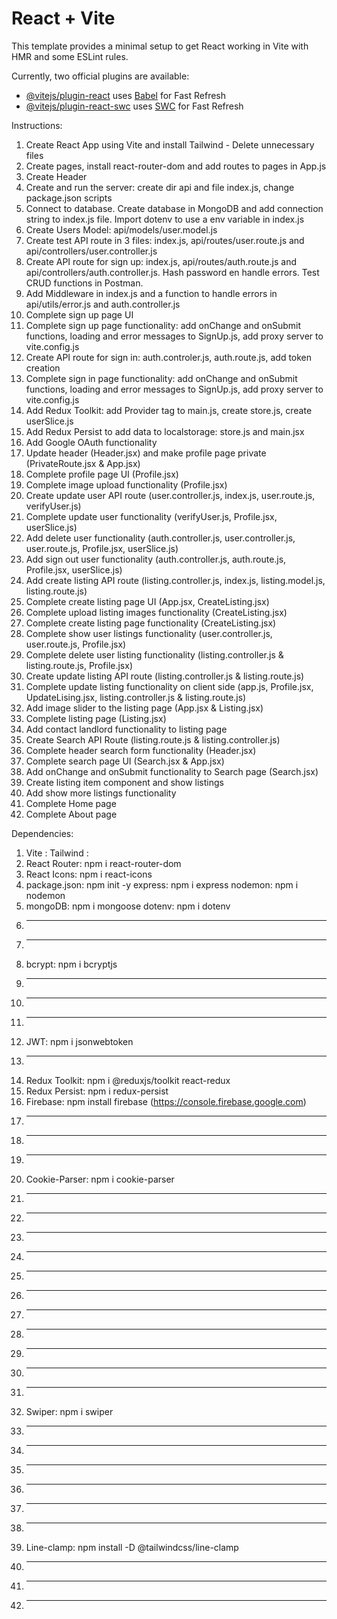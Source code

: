 # React + Vite

This template provides a minimal setup to get React working in Vite with HMR and some ESLint rules.

Currently, two official plugins are available:

- [@vitejs/plugin-react](https://github.com/vitejs/vite-plugin-react/blob/main/packages/plugin-react/README.md) uses [Babel](https://babeljs.io/) for Fast Refresh
- [@vitejs/plugin-react-swc](https://github.com/vitejs/vite-plugin-react-swc) uses [SWC](https://swc.rs/) for Fast Refresh

Instructions:

1. Create React App using Vite and install Tailwind - Delete unnecessary files
2. Create pages, install react-router-dom and add routes to pages in App.js
3. Create Header
4. Create and run the server: create dir api and file index.js, change package.json scripts
5. Connect to database. Create database in MongoDB and add connection string to index.js file.
   Import dotenv to use a env variable in index.js
6. Create Users Model: api/models/user.model.js
7. Create test API route in 3 files: index.js, api/routes/user.route.js and api/controllers/user.controller.js
8. Create API route for sign up: index.js, api/routes/auth.route.js and api/controllers/auth.controller.js. Hash password en handle errors. Test CRUD functions in Postman.
9. Add Middleware in index.js and a function to handle errors in api/utils/error.js and auth.controller.js
10. Complete sign up page UI
11. Complete sign up page functionality: add onChange and onSubmit functions, loading and error messages to SignUp.js, add proxy server to vite.config.js
12. Create API route for sign in: auth.controler.js, auth.route.js, add token creation
13. Complete sign in page functionality: add onChange and onSubmit functions, loading and error messages to SignUp.js, add proxy server to vite.config.js
14. Add Redux Toolkit: add Provider tag to main.js, create store.js, create userSlice.js
15. Add Redux Persist to add data to localstorage: store.js and main.jsx
16. Add Google OAuth functionality
17. Update header (Header.jsx) and make profile page private (PrivateRoute.jsx & App.jsx)
18. Complete profile page UI (Profile.jsx)
19. Complete image upload functionality (Profile.jsx)
20. Create update user API route (user.controller.js, index.js, user.route.js, verifyUser.js)
21. Complete update user functionality (verifyUser.js, Profile.jsx, userSlice.js)
22. Add delete user functionality (auth.controller.js, user.controller.js, user.route.js, Profile.jsx, userSlice.js)
23. Add sign out user functionality (auth.controller.js, auth.route.js, Profile.jsx, userSlice.js)
24. Add create listing API route (listing.controller.js, index.js, listing.model.js, listing.route.js)
25. Complete create listing page UI (App.jsx, CreateListing.jsx)
26. Complete upload listing images functionality (CreateListing.jsx)
27. Complete create listing page functionality (CreateListing.jsx)
28. Complete show user listings functionality (user.controller.js, user.route.js, Profile.jsx)
29. Complete delete user listing functionality (listing.controller.js & listing.route.js, Profile.jsx)
30. Create update listing API route (listing.controller.js & listing.route.js)
31. Complete update listing functionality on client side (app.js, Profile.jsx, UpdateLising.jsx, listing.controller.js & listing.route.js)
32. Add image slider to the listing page (App.jsx & Listing.jsx)
33. Complete listing page (Listing.jsx)
34. Add contact landlord functionality to listing page
35. Create Search API Route (listing.route.js & listing.controller.js)
36. Complete header search form functionality (Header.jsx)
37. Complete search page UI (Search.jsx & App.jsx)
38. Add onChange and onSubmit functionality to Search page (Search.jsx)
39. Create listing item component and show listings
40. Add show more listings functionality
41. Complete Home page
42. Complete About page

Dependencies:

1. Vite :
   Tailwind :
2. React Router: npm i react-router-dom
3. React Icons: npm i react-icons
4. package.json: npm init -y
   express: npm i express
   nodemon: npm i nodemon
5. mongoDB: npm i mongoose
   dotenv: npm i dotenv
6. ***
7. ***
8. bcrypt: npm i bcryptjs
9. ***
10. ***
11. ***
12. JWT: npm i jsonwebtoken
13. ***
14. Redux Toolkit: npm i @reduxjs/toolkit react-redux
15. Redux Persist: npm i redux-persist
16. Firebase: npm install firebase (https://console.firebase.google.com)
17. ***
18. ***
19. ***
20. Cookie-Parser: npm i cookie-parser
21. ***
22. ***
23. ***
24. ***
25. ***
26. ***
27. ***
28. ***
29. ***
30. ***
31. ***
32. Swiper: npm i swiper
33. ***
34. ***
35. ***
36. ***
37. ***
38. ***
39. Line-clamp: npm install -D @tailwindcss/line-clamp
40. ***
41. ***
42. ***
